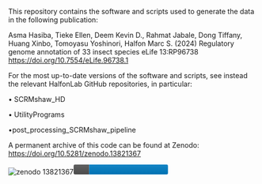 This repository contains the software and scripts used to generate the data in the following publication:

Asma Hasiba, Tieke Ellen, Deem Kevin D., Rahmat Jabale, Dong Tiffany, Huang Xinbo, Tomoyasu Yoshinori, Halfon Marc S. (2024) Regulatory genome annotation of 33 insect species eLife 13:RP96738
https://doi.org/10.7554/eLife.96738.1

For the most up-to-date versions of the software and scripts, see instead the relevant HalfonLab GitHub repositories, in particular:

  • SCRMshaw_HD
  
  • UtilityPrograms
  
  •post_processing_SCRMshaw_pipeline


  A permanent archive of this code can be found at Zenodo:
  https://doi.org/10.5281/zenodo.13821367


![zenodo 13821367](https://github.com/user-attachments/assets/6c5bc624-9e97-43cc-ad63-cae9b7f48d15)<svg xmlns="http://www.w3.org/2000/svg"
     width="190.84375" height="20">
        <linearGradient id="b" x2="0" y2="100%">
            <stop offset="0" stop-color="#bbb" stop-opacity=".1"/>
            <stop offset="1" stop-opacity=".1"/>
        </linearGradient>
        <mask id="a" width="190.84375" height="20">
            <rect width="190.84375" height="20" rx="3"
            fill="#fff"/>
        </mask>
        <g mask="url(#a)">
            <path fill="#555" d="M0 0h31.375v20H0z" />
            <path fill="#007ec6"
            d="M31.375 0h159.46875v20H31.375z"
            />
            <path fill="url(#b)" d="M0 0h190.84375v20H0z" />
        </g>
    </svg>
